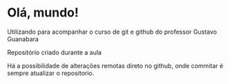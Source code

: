 # Olá, mundo!
 Utilizando para acompanhar o curso de git e github do professor Gustavo Guanabara

 Repositório criado durante a aula

 Há a possibilidade de alterações remotas direto no github, onde commitar é sempre atualizar o repositorio.
